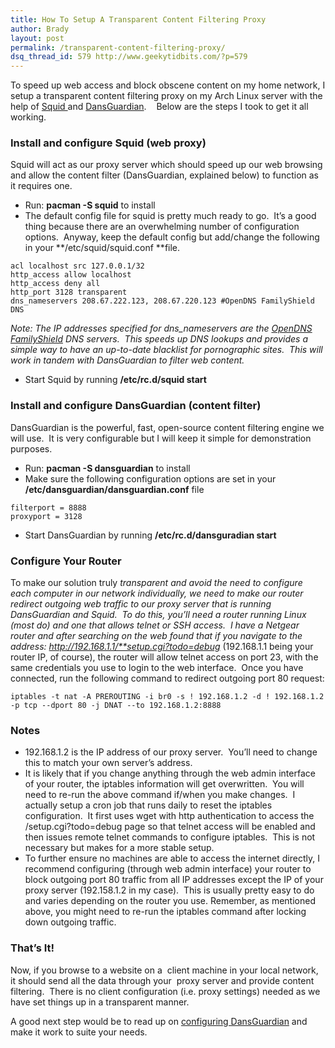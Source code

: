 ```yaml
---
title: How To Setup A Transparent Content Filtering Proxy
author: Brady
layout: post
permalink: /transparent-content-filtering-proxy/
dsq_thread_id: 579 http://www.geekytidbits.com/?p=579
---
```


To speed up web access and block obscene content on my home network, I setup a transparent content filtering proxy on my Arch Linux server with the help of <a href="http://www.squid-cache.org/" target="_blank">Squid </a>and <a href="http://dansguardian.org/" target="_blank">DansGuardian</a>.    Below are the steps I took to get it all working.

### Install and configure Squid (web proxy)

Squid will act as our proxy server which should speed up our web browsing and allow the content filter (DansGuardian, explained below) to function as it requires one.

* Run: **pacman -S squid** to install
* The default config file for squid is pretty much ready to go.  It&#8217;s a good thing because there are an overwhelming number of configuration options.  Anyway, keep the default config but add/change the following in your **/etc/squid/squid.conf **file.

```shell
acl localhost src 127.0.0.1/32
http_access allow localhost
http_access deny all
http_port 3128 transparent
dns_nameservers 208.67.222.123, 208.67.220.123 #OpenDNS FamilyShield DNS
```

_Note: The IP addresses specified for dns_nameservers are the <a href="http://www.opendns.com/landings/familyshield" target="_blank">OpenDNS FamilyShield</a> DNS servers.  This speeds up DNS lookups and provides a simple way to have an up-to-date blacklist for pornographic sites.  This will work in tandem with DansGuardian to filter web content._

* Start Squid by running **/etc/rc.d/squid start**

### Install and configure DansGuardian (content filter)

DansGuardian is the powerful, fast, open-source content filtering engine we will use.  It is very configurable but I will keep it simple for demonstration purposes.

* Run: **pacman -S dansguardian** to install
* Make sure the following configuration options are set in your **/etc/dansguardian/dansguardian.conf** file

```shell
filterport = 8888
proxyport = 3128
```

* Start DansGuardian by running **/etc/rc.d/dansguradian start**

### Configure Your Router

To make our solution truly *transparent *and avoid the need to configure each computer in our network individually, we need to make our router redirect outgoing web traffic to our proxy server that is running DansGuardian and Squid.  To do this, you&#8217;ll need a router running Linux (most do) and one that allows telnet or SSH access.  I have a Netgear router and after searching on the web found that if you navigate to the address: http://192.168.1.1/**setup.cgi?todo=debug** (192.168.1.1 being your router IP, of course), the router will allow telnet access on port 23, with the same credentials you use to login to the web interface.  Once you have connected, run the following command to redirect outgoing port 80 request:

```shell
iptables -t nat -A PREROUTING -i br0 -s ! 192.168.1.2 -d ! 192.168.1.2 -p tcp --dport 80 -j DNAT --to 192.168.1.2:8888
```

### Notes

* 192.168.1.2 is the IP address of our proxy server.  You&#8217;ll need to change this to match your own server&#8217;s address.
* It is likely that if you change anything through the web admin interface of your router, the iptables information will get overwritten.  You will need to re-run the above command if/when you make changes.  I actually setup a cron job that runs daily to reset the iptables configuration.  It first uses wget with http authentication to access the /setup.cgi?todo=debug page so that telnet access will be enabled and then issues remote telnet commands to configure iptables.  This is not necessary but makes for a more stable setup.
* To further ensure no machines are able to access the internet directly, I recommend configuring (through web admin interface) your router to block outgoing port 80 traffic from all IP addresses except the IP of your proxy server (192.158.1.2 in my case).  This is usually pretty easy to do and varies depending on the router you use. Remember, as mentioned above, you might need to re-run the iptables command after locking down outgoing traffic.

### That&#8217;s It!

Now, if you browse to a website on a  client machine in your local network, it should send all the data through your  proxy server and provide content filtering.  There is no client configuration (i.e. proxy settings) needed as we have set things up in a transparent manner.

A good next step would be to read up on <a href="http://dansguardian.org/downloads/detailedinstallation2.html" target="_blank">configuring DansGuardian</a> and make it work to suite your needs.

